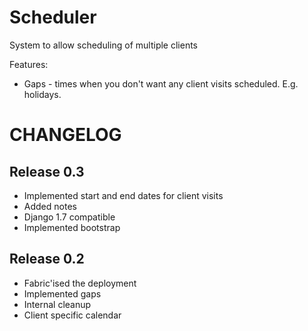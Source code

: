 Scheduler
=========

System to allow scheduling of multiple clients

Features:
* Gaps - times when you don't want any client visits scheduled. E.g. holidays.

CHANGELOG
=========

Release 0.3
-----------
* Implemented start and end dates for client visits
* Added notes
* Django 1.7 compatible
* Implemented bootstrap

Release 0.2
-----------
* Fabric'ised the deployment
* Implemented gaps
* Internal cleanup
* Client specific calendar

